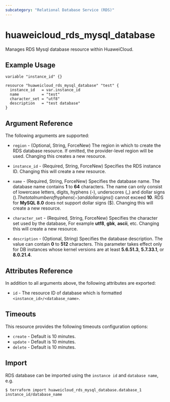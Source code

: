 ```yaml
---
subcategory: "Relational Database Service (RDS)"
---
```


# huaweicloud_rds_mysql_database

Manages RDS Mysql database resource within HuaweiCloud.

## Example Usage

```hcl
variable "instance_id" {}

resource "huaweicloud_rds_mysql_database" "test" {
  instance_id   = var.instance_id
  name          = "test"
  character_set = "utf8"
  description   = "test database"
}
```

## Argument Reference

The following arguments are supported:

* `region` - (Optional, String, ForceNew) The region in which to create the RDS database resource. If omitted, the
  provider-level region will be used. Changing this creates a new resource.

* `instance_id` - (Required, String, ForceNew) Specifies the RDS instance ID. Changing this will create a new resource.

* `name` - (Required, String, ForceNew) Specifies the database name. The database name contains **1** to **64**
  characters. The name can only consist of lowercase letters, digits, hyphens (-), underscores (_) and dollar signs
  ($). The total number of hyphens (-) and dollar signs ($) cannot exceed **10**. RDS for **MySQL 8.0** does not
  support dollar signs ($). Changing this will create a new resource.

* `character_set` - (Required, String, ForceNew) Specifies the character set used by the database, For example **utf8**,
  **gbk**, **ascii**, etc. Changing this will create a new resource.

* `description` - (Optional, String) Specifies the database description. The value can contain **0** to **512** characters.
  This parameter takes effect only for DB instances whose kernel versions are at least **5.6.51.3**, **5.7.33.1**,
  or **8.0.21.4**.

## Attributes Reference

In addition to all arguments above, the following attributes are exported:

* `id` - The resource ID of database which is formatted `<instance_id>/<database_name>`.

## Timeouts

This resource provides the following timeouts configuration options:

* `create` - Default is 10 minutes.
* `update` - Default is 10 minutes.
* `delete` - Default is 10 minutes.

## Import

RDS database can be imported using the `instance id` and `database name`, e.g.

```
$ terraform import huaweicloud_rds_mysql_database.database_1 instance_id/database_name
```
